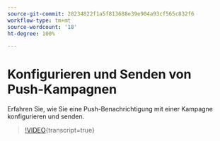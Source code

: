 ```yaml
---
source-git-commit: 28234822f1a5f813688e39e904a93cf565c832f6
workflow-type: tm+mt
source-wordcount: '18'
ht-degree: 100%

---
```

# Konfigurieren und Senden von Push-Kampagnen

Erfahren Sie, wie Sie eine Push-Benachrichtigung mit einer Kampagne konfigurieren und senden.

>[!VIDEO](https://video.tv.adobe.com/v/3452710/?learn=on&captions=ger){transcript=true}
